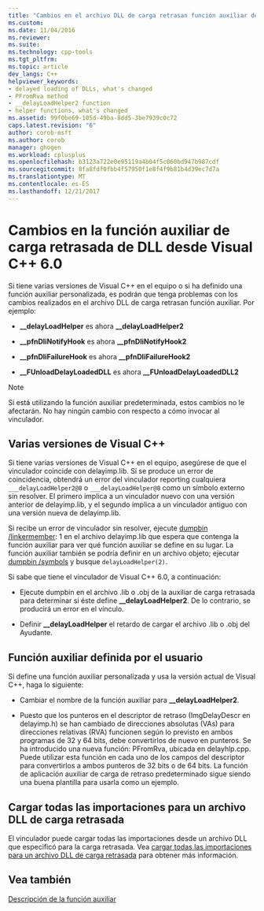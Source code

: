 ```yaml
---
title: "Cambios en el archivo DLL de carga retrasan función auxiliar desde Visual C++ 6.0 | Documentos de Microsoft"
ms.custom: 
ms.date: 11/04/2016
ms.reviewer: 
ms.suite: 
ms.technology: cpp-tools
ms.tgt_pltfrm: 
ms.topic: article
dev_langs: C++
helpviewer_keywords:
- delayed loading of DLLs, what's changed
- PFromRva method
- __delayLoadHelper2 function
- helper functions, what's changed
ms.assetid: 99f0be69-105d-49ba-8dd5-3be7939c0c72
caps.latest.revision: "6"
author: corob-msft
ms.author: corob
manager: ghogen
ms.workload: cplusplus
ms.openlocfilehash: b3123a722e0e95119a4b04f5c060bd947b987cdf
ms.sourcegitcommit: 8fa8fdf0fbb4f57950f1e8f4f9b81b4d39ec7d7a
ms.translationtype: MT
ms.contentlocale: es-ES
ms.lasthandoff: 12/21/2017
---
```

# <a name="changes-in-the-dll-delayed-loading-helper-function-since-visual-c-60"></a>Cambios en la función auxiliar de carga retrasada de DLL desde Visual C++ 6.0
Si tiene varias versiones de Visual C++ en el equipo o si ha definido una función auxiliar personalizada, es podrán que tenga problemas con los cambios realizados en el archivo DLL de carga retrasan función auxiliar. Por ejemplo:  
  
-   **__delayLoadHelper** es ahora **__delayLoadHelper2**  
  
-   **__pfnDliNotifyHook** es ahora **__pfnDliNotifyHook2**  
  
-   **__pfnDliFailureHook** es ahora **__pfnDliFailureHook2**  
  
-   **__FUnloadDelayLoadedDLL** es ahora **__FUnloadDelayLoadedDLL2**  
  
> [!NOTE]
>  Si está utilizando la función auxiliar predeterminada, estos cambios no le afectarán. No hay ningún cambio con respecto a cómo invocar al vinculador.  
  
## <a name="multiple-versions-of-visual-c"></a>Varias versiones de Visual C++  
 Si tiene varias versiones de Visual C++ en el equipo, asegúrese de que el vinculador coincide con delayimp.lib. Si se produce un error de coincidencia, obtendrá un error del vinculador reporting cualquiera `___delayLoadHelper2@8` o `___delayLoadHelper@8` como un símbolo externo sin resolver. El primero implica a un vinculador nuevo con una versión anterior de delayimp.lib, y el segundo implica a un vinculador antiguo con una versión nueva de delayimp.lib.  
  
 Si recibe un error de vinculador sin resolver, ejecute [dumpbin /linkermember](../../build/reference/linkermember.md): 1 en el archivo delayimp.lib que espera que contenga la función auxiliar para ver qué función auxiliar se define en su lugar. La función auxiliar también se podría definir en un archivo objeto; ejecutar [dumpbin /symbols](../../build/reference/symbols.md) y busque `delayLoadHelper(2)`.  
  
 Si sabe que tiene el vinculador de Visual C++ 6.0, a continuación:  
  
-   Ejecute dumpbin en el archivo .lib o .obj de la auxiliar de carga retrasada para determinar si éste define **__delayLoadHelper2**. De lo contrario, se producirá un error en el vínculo.  
  
-   Definir **__delayLoadHelper** el retardo de cargar el archivo .lib o .obj del Ayudante.  
  
## <a name="user-defined-helper-function"></a>Función auxiliar definida por el usuario  
 Si define una función auxiliar personalizada y usa la versión actual de Visual C++, haga lo siguiente:  
  
-   Cambiar el nombre de la función auxiliar para **__delayLoadHelper2**.  
  
-   Puesto que los punteros en el descriptor de retraso (ImgDelayDescr en delayimp.h) se han cambiado de direcciones absolutas (VAs) para direcciones relativas (RVA) funcionen según lo previsto en ambos programas de 32 y 64 bits, debe convertirlos de nuevo en punteros. Se ha introducido una nueva función: PFromRva, ubicada en delayhlp.cpp. Puede utilizar esta función en cada uno de los campos del descriptor para convertirlos a ambos punteros de 32 bits o de 64 bits. La función de aplicación auxiliar de carga de retraso predeterminado sigue siendo una buena plantilla para usarla como un ejemplo.  
  
## <a name="load-all-imports-for-a-delay-loaded-dll"></a>Cargar todas las importaciones para un archivo DLL de carga retrasada  
 El vinculador puede cargar todas las importaciones desde un archivo DLL que especificó para la carga retrasada. Vea [cargar todas las importaciones para un archivo DLL de carga retrasada](../../build/reference/loading-all-imports-for-a-delay-loaded-dll.md) para obtener más información.  
  
## <a name="see-also"></a>Vea también  
 [Descripción de la función auxiliar](understanding-the-helper-function.md)